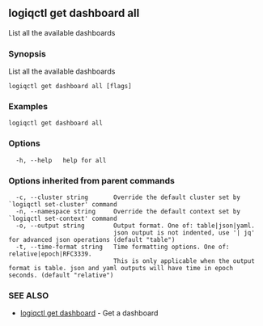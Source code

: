 ## logiqctl get dashboard all

List all the available dashboards

### Synopsis

List all the available dashboards

```
logiqctl get dashboard all [flags]
```

### Examples

```
logiqctl get dashboard all
```

### Options

```
  -h, --help   help for all
```

### Options inherited from parent commands

```
  -c, --cluster string       Override the default cluster set by `logiqctl set-cluster' command
  -n, --namespace string     Override the default context set by `logiqctl set-context' command
  -o, --output string        Output format. One of: table|json|yaml. 
                             json output is not indented, use '| jq' for advanced json operations (default "table")
  -t, --time-format string   Time formatting options. One of: relative|epoch|RFC3339. 
                             This is only applicable when the output format is table. json and yaml outputs will have time in epoch seconds. (default "relative")
```

### SEE ALSO

* [logiqctl get dashboard](logiqctl_get_dashboard.md)	 - Get a dashboard

